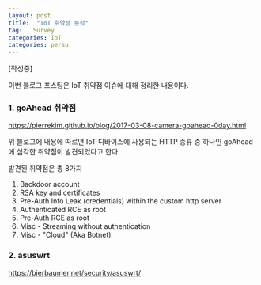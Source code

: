 ```yaml
---
layout: post
title:  "IoT 취약점 분석"
tag:   Survey
categories: IoT
categories: persu
---
```


[작성중]


이번 블로그 포스팅은 IoT 취약점 이슈에 대해 정리한 내용이다.


### 1. goAhead 취약점

https://pierrekim.github.io/blog/2017-03-08-camera-goahead-0day.html

위 블로그에 내용에 따르면 IoT 디바이스에 사용되는 HTTP 종류 중 하나인 goAhead에 심각한 취약점이 발견되었다고 한다.

발견된 취약점은 총 8가지

1. Backdoor account
2. RSA key and certificates
3. Pre-Auth Info Leak (credentials) within the custom http server
4. Authenticated RCE as root
5. Pre-Auth RCE as root
6. Misc - Streaming without authentication
7. Misc - "Cloud" (Aka Botnet)


### 2. asuswrt
https://bierbaumer.net/security/asuswrt/
